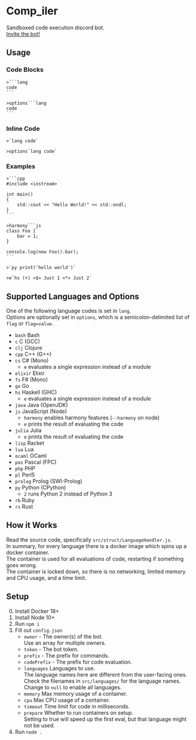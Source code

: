 # Comp_iler

Sandboxed code execution discord bot.  
[Invite the bot!](https://discordapp.com/oauth2/authorize?client_id=555066722969714728&scope=bot)  

## Usage

### Code Blocks

````
>```lang
code
```
````

````
>options```lang
code
```
````

### Inline Code

```
>`lang code`
```

```
>options`lang code`
```

### Examples

````
>```cpp
#include <iostream>

int main()
{
    std::cout << "Hello World!" << std::endl;
}
```
````

````
>harmony```js
class Foo {
    bar = 1;
}

console.log(new Foo().bar);
```
````

```
>`py print('hello world')`
```

```
>e`hs (+) <$> Just 1 <*> Just 2`
```

## Supported Languages and Options

One of the following language codes is set in `lang`.  
Options are optionally set in `options`, which is a semicolon-delimited list of `flag` or `flag=value`. 

- `bash` Bash
- `c` C (GCC)
- `clj` Clojure
- `cpp` C++ (G++)
- `cs` C# (Mono)
    - `e` evaluates a single expression instead of a module
- `elixir` Elixir
- `fs` F# (Mono)
- `go` Go
- `hs` Haskell (GHC)
    - `e` evaluates a single expression instead of a module
- `java` Java (OpenJDK)
- `js` JavaScript (Node)
    - `harmony` enables harmony features (`--harmony` on node)
    - `e` prints the result of evaluating the code
- `julia` Julia
    - `e` prints the result of evaluating the code
- `lisp` Racket
- `lua` Lua
- `ocaml` OCaml
- `pas` Pascal (FPC)
- `php` PHP
- `pl` Perl5
- `prolog` Prolog (SWI-Prolog)
- `py` Python (CPython)
    - `2` runs Python 2 instead of Python 3
- `rb` Ruby
- `rs` Rust

## How it Works

Read the source code, specifically `src/struct/LanguageHandler.js`.  
In summary, for every language there is a docker image which spins up a docker container.  
The container is used for all evaluations of code, restarting if something goes wrong.  
The container is locked down, so there is no networking, limited memory and CPU usage, and a time limit.  

## Setup

0. Install Docker 18+
0. Install Node 10+
0. Run `npm i`
0. Fill out `config.json`
    - `owner` - The owner(s) of the bot.  
        Use an array for multiple owners.
    - `token` - The bot token.  
    - `prefix` - The prefix for commands.  
    - `codePrefix` - The prefix for code evaluation.  
    - `languages` Languages to use.  
        The language names here are different from the user-facing ones.  
        Check the filenames in `src/languages/` for the language names.  
        Change to `null` to enable all languages.  
    - `memory` Max memory usage of a container.  
    - `cpu` Max CPU usage of a container.  
    - `timeout` Time limit for code in milliseconds.  
    - `prepare` Whether to run containers on setup.  
        Setting to true will speed up the first eval, but that language might not be used.
0. Run `node .`

